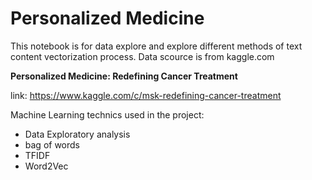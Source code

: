 # Personalized Medicine
This notebook is for data explore and explore different methods of text content vectorization process. Data scource is from kaggle.com

**Personalized Medicine: Redefining Cancer Treatment**

link: https://www.kaggle.com/c/msk-redefining-cancer-treatment

Machine Learning technics used in the project:

- Data Exploratory analysis
- bag of words
- TFIDF
- Word2Vec
